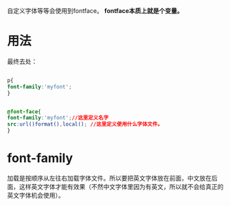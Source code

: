自定义字体等等会使用到fontface。
**fontface本质上就是个变量。**

# 用法
最终去处：
```css

p{
font-family:'myfont';
}


@font-face{
font-family:'myfont';//这里定义名字
src:url()format(),local(); //这里定义使用什么字体文件。
}

```

# font-family
加载是按顺序从左往右加载字体文件。所以要把英文字体放在前面，中文放在后面，这样英文字体才能有效果（不然中文字体里因为有英文，所以就不会给真正的英文字体机会使用）。



